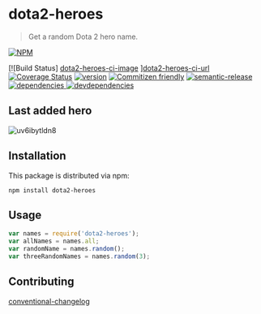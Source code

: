 # dota2-heroes 

> Get a random Dota 2 hero name.

[![NPM][dota2-heroes-icon] ][dota2-heroes-url]


[![Build Status] [dota2-heroes-ci-image] ][dota2-heroes-ci-url]
[![Coverage Status][dota2-heroes-coverage-image]][dota2-heroes-coverage-url]
[![version][dota2-heroes-version-image]][dota2-heroes-version-url]
[![Commitizen friendly](https://img.shields.io/badge/commitizen-friendly-brightgreen.svg?style=flat-square)](http://commitizen.github.io/cz-cli/)
[![semantic-release][semantic-image] ][semantic-url]
[![dependencies][dota2-heroes-dependencies-image] ][dota2-heroes-dependencies-url]
[![devdependencies][dota2-heroes-devdependencies-image] ][dota2-heroes-devdependencies-url]

## Last added hero
![uv6ibytldn8](https://cloud.githubusercontent.com/assets/1770529/17912486/9959653c-699c-11e6-8124-0fbde398099c.jpg)

## Installation

This package is distributed via npm:

```
npm install dota2-heroes
```

## Usage

```javascript
var names = require('dota2-heroes');
var allNames = names.all;
var randomName = names.random();
var threeRandomNames = names.random(3);
```

## Contributing
[conventional-changelog](https://github.com/ajoslin/conventional-changelog/blob/master/conventions/angular.md)

[dota2-heroes-icon]: https://nodei.co/npm/dota2-heroes.svg?downloads=true
[dota2-heroes-url]: https://npmjs.org/package/dota2-heroes
[dota2-heroes-version-image]: https://img.shields.io/npm/v/dota2-heroes.svg?style=flat-square
[dota2-heroes-version-url]: https://npmjs.org/package/dota2-heroes
[dota2-heroes-ci-image]: https://img.shields.io/travis/Den-dp/dota2-heroes.svg?style=flat-square
[dota2-heroes-ci-url]: https://travis-ci.org/Den-dp/dota2-heroes
[dota2-heroes-coverage-image]: https://img.shields.io/codecov/c/github/Den-dp/dota2-heroes.svg?style=flat-square
[dota2-heroes-coverage-url]: https://codecov.io/github/Den-dp/dota2-heroes
[dota2-heroes-dependencies-image]: https://img.shields.io/david/den-dp/dota2-heroes.svg?style=flat-square
[dota2-heroes-dependencies-url]: https://david-dm.org/den-dp/dota2-heroes
[dota2-heroes-devdependencies-image]: https://img.shields.io/david/dev/den-dp/dota2-heroes.svg?style=flat-square
[dota2-heroes-devdependencies-url]: https://david-dm.org/den-dp/dota2-heroes#info=devDependencies
[semantic-image]: https://img.shields.io/badge/%20%20%F0%9F%93%A6%F0%9F%9A%80-semantic--release-e10079.svg?style=flat-square
[semantic-url]: https://github.com/semantic-release/semantic-release
[commitizen-image]: https://img.shields.io/badge/commitizen-friendly-brightgreen.svg?style=flat-square
[commitizen-url]: http://commitizen.github.io/cz-cli/
